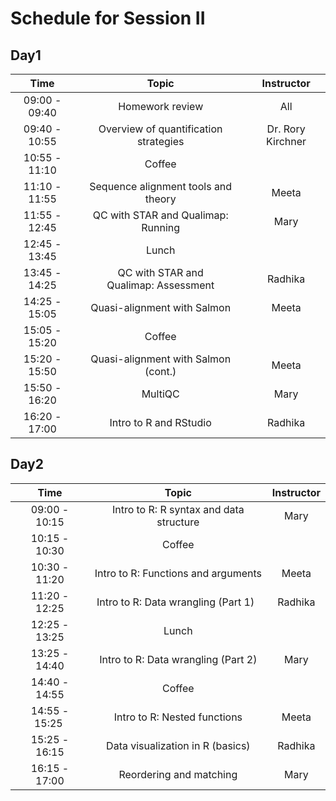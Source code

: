 # Schedule for Session II

## Day1

| Time |  Topic  | Instructor |
|:-----------:|:----------:|:--------:|
| 09:00 - 09:40 | Homework review  | All |
| 09:40 - 10:55 | Overview of quantification strategies | Dr. Rory Kirchner |
| 10:55 - 11:10 | Coffee |  |
| 11:10 - 11:55 | Sequence alignment tools and theory | Meeta |
| 11:55 - 12:45 | QC with STAR and Qualimap: Running | Mary |
| 12:45 - 13:45 | Lunch |  |
| 13:45 - 14:25 | QC with STAR and Qualimap: Assessment | Radhika |
| 14:25 - 15:05 | Quasi-alignment with Salmon | Meeta |
| 15:05 - 15:20 | Coffee |  |
| 15:20 - 15:50 | Quasi-alignment with Salmon (cont.) | Meeta |
| 15:50 - 16:20 | MultiQC | Mary |
| 16:20 - 17:00 | Intro to R and RStudio | Radhika |


## Day2

| Time |  Topic  | Instructor |
|:-----------:|:----------:|:--------:|
| 09:00 - 10:15 | Intro to R: R syntax and data structure | Mary |
| 10:15 - 10:30 | Coffee |  |
| 10:30 - 11:20 | Intro to R: Functions and arguments | Meeta |
| 11:20 - 12:25 | Intro to R: Data wrangling (Part 1)   | Radhika |
| 12:25 - 13:25 | Lunch |  |
| 13:25 - 14:40 | Intro to R: Data wrangling (Part 2) | Mary |
| 14:40 - 14:55 | Coffee |  |
| 14:55 - 15:25  | Intro to R: Nested functions | Meeta |
| 15:25 - 16:15 | Data visualization in R (basics) | Radhika |
| 16:15 - 17:00 | Reordering and matching | Mary |

